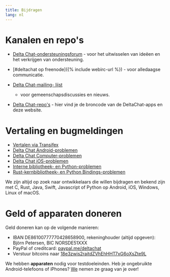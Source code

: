 ```yaml
---
title: Bijdragen
lang: nl
---
```


# Kanalen en repo's

- [Delta Chat-ondersteuningsforum](https://support.delta.chat) - voor het uitwisselen van
  ideëen en het verkrijgen van ondersteuning.

- [#deltachat op freenode]({% include webirc-url %}) - voor alledaagse communicatie.

- [Delta Chat-mailing-
  lijst](https://lists.codespeak.net/postorius/lists/delta.codespeak.net/) 
  - voor gemeenschapsdiscussies en nieuws.

- [Delta Chat-repo's](https://github.com/deltachat/) - hier vind je 
  de broncode van de DeltaChat-apps en deze website.

# Vertaling en bugmeldingen 

- [Vertalen via Transifex](https://www.transifex.com/delta-chat/public/)
- [Delta Chat Android-problemen](https://github.com/deltachat/deltachat-android/issues)
- [Delta Chat Computer-problemen](https://github.com/deltachat/deltachat-desktop/issues)
- [Delta Chat iOS-problemen](https://github.com/deltachat/deltachat-ios/issues)
- [Interne bibliotheek- en Python-problemen](https://github.com/deltachat/deltachat-core/issues)
- [Rust-kernbibliotheek- en Python Bindings-problemen](https://github.com/deltachat/deltachat-core-rust/issues)

We zijn altijd op zoek naar ontwikkelaars die willen bijdragen en bekend zijn met 
C, Rust, Java, Swift, Javascript of Python op Android, iOS, Windows, Linux of macOS.


# Geld of apparaten doneren

Geld doneren kan op de volgende manieren:

- IBAN DE86100777770428658900, rekeninghouder (altijd opgeven): Björn Petersen, BIC NORSDE51XXX
- PayPal of creditcard: [paypal.me/deltachat](https://paypal.me/deltachat/20)
- Verstuur bitcoins naar [18e3zwis2raitdZVhEhHHT7xG6oXsZte9L](bitcoin:18e3zwis2raitdZVhEhHHT7xG6oXsZte9L)

We hebben **apparaten** nodig voor testdoeleinden. Heb je ongebruikte Android-telefoons of iPhones?
[We](imprint) nemen ze graag van je over!
